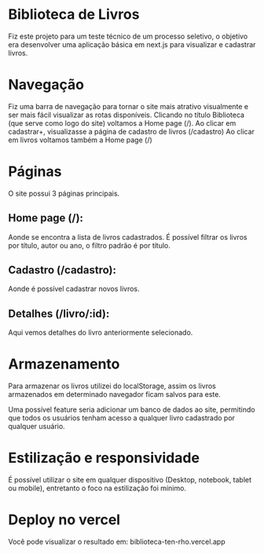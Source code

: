 # Biblioteca de Livros

Fiz este projeto para um teste técnico de um processo seletivo, o objetivo era desenvolver uma aplicação básica em next.js para visualizar e cadastrar livros.

# Navegação

Fiz uma barra de navegação para tornar o site mais atrativo visualmente e ser mais fácil visualizar as rotas disponíveis. Clicando no título Biblioteca (que serve como logo do site) voltamos a Home page (/).
Ao clicar em cadastrar+, visualizasse a página de cadastro de livros (/cadastro)
Ao clicar em livros voltamos também a Home page (/)

# Páginas

O site possui 3 páginas principais.

## Home page (/): 

Aonde se encontra a lista de livros cadastrados. É possível filtrar os livros por título, autor ou ano, o filtro padrão é por título.

## Cadastro (/cadastro): 

Aonde é possível cadastrar novos livros.

## Detalhes (/livro/:id): 

Aqui vemos detalhes do livro anteriormente selecionado.

# Armazenamento

Para armazenar os livros utilizei do localStorage, assim os livros armazenados em determinado navegador ficam salvos para este. 

Uma possível feature seria adicionar um banco de dados ao site, permitindo que todos os usuários tenham acesso a qualquer livro cadastrado por qualquer usuário.

# Estilização e responsividade

É possível utilizar o site em qualquer dispositivo (Desktop, notebook, tablet ou mobile), entretanto o foco na estilização foi mínimo.

# Deploy no vercel

Você pode visualizar o resultado em: biblioteca-ten-rho.vercel.app
